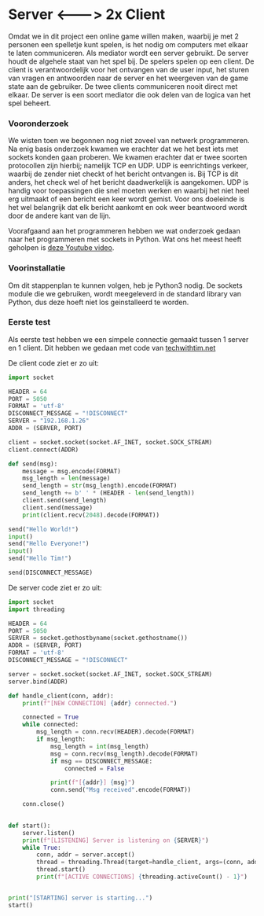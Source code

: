 # Server <---> 2x Client

Omdat we in dit project een online game willen maken, waarbij je met 2 personen een spelletje kunt spelen, 
is het nodig om computers met elkaar te laten communiceren.
Als mediator wordt een server gebruikt. De server houdt de algehele staat
van het spel bij. De spelers spelen op een client. De client is verantwoordelijk voor het 
ontvangen van de user input, het sturen van vragen en antwoorden naar de server
en het weergeven van de game state aan de gebruiker.
De twee clients communiceren nooit direct met elkaar. De server is een soort mediator die ook delen 
van de logica van het spel beheert.

### Vooronderzoek
We wisten toen we begonnen nog niet zoveel van netwerk programmeren. 
Na enig basis onderzoek kwamen we erachter dat we het best iets met sockets konden gaan proberen. 
We kwamen erachter dat er twee soorten protocollen zijn hierbij; namelijk TCP en UDP. 
UDP is eenrichtings verkeer, waarbij de zender niet checkt of het bericht ontvangen is. Bij TCP is dit anders,
het check wel of het bericht daadwerkelijk is aangekomen. 
UDP is handig voor toepassingen die snel moeten werken en waarbij het niet heel erg uitmaakt of een bericht een keer wordt
gemist. 
Voor ons doeleinde is het wel belangrijk dat elk bericht aankomt en ook weer beantwoord wordt door de andere kant van de lijn.


Voorafgaand aan het programmeren hebben we wat onderzoek gedaan naar het programmeren met sockets in Python.
Wat ons het meest heeft geholpen is [deze Youtube video](https://www.youtube.com/watch?v=3QiPPX-KeSc).

### Voorinstallatie
Om dit stappenplan te kunnen volgen, heb je Python3 nodig. De sockets module die we gebruiken, wordt meegeleverd in de 
standard library van Python, dus deze hoeft niet los geinstalleerd te worden. 

### Eerste test
Als eerste test hebben we een simpele connectie gemaakt tussen 1 server en 1 client.
Dit hebben we gedaan met code van [techwithtim.net](https://www.techwithtim.net/tutorials/socket-programming/)

De client code ziet er zo uit:
```python
import socket

HEADER = 64
PORT = 5050
FORMAT = 'utf-8'
DISCONNECT_MESSAGE = "!DISCONNECT"
SERVER = "192.168.1.26"
ADDR = (SERVER, PORT)

client = socket.socket(socket.AF_INET, socket.SOCK_STREAM)
client.connect(ADDR)

def send(msg):
    message = msg.encode(FORMAT)
    msg_length = len(message)
    send_length = str(msg_length).encode(FORMAT)
    send_length += b' ' * (HEADER - len(send_length))
    client.send(send_length)
    client.send(message)
    print(client.recv(2048).decode(FORMAT))

send("Hello World!")
input()
send("Hello Everyone!")
input()
send("Hello Tim!")

send(DISCONNECT_MESSAGE)
```

De server code ziet er zo uit:
```python
import socket 
import threading

HEADER = 64
PORT = 5050
SERVER = socket.gethostbyname(socket.gethostname())
ADDR = (SERVER, PORT)
FORMAT = 'utf-8'
DISCONNECT_MESSAGE = "!DISCONNECT"

server = socket.socket(socket.AF_INET, socket.SOCK_STREAM)
server.bind(ADDR)

def handle_client(conn, addr):
    print(f"[NEW CONNECTION] {addr} connected.")

    connected = True
    while connected:
        msg_length = conn.recv(HEADER).decode(FORMAT)
        if msg_length:
            msg_length = int(msg_length)
            msg = conn.recv(msg_length).decode(FORMAT)
            if msg == DISCONNECT_MESSAGE:
                connected = False

            print(f"[{addr}] {msg}")
            conn.send("Msg received".encode(FORMAT))

    conn.close()
        

def start():
    server.listen()
    print(f"[LISTENING] Server is listening on {SERVER}")
    while True:
        conn, addr = server.accept()
        thread = threading.Thread(target=handle_client, args=(conn, addr))
        thread.start()
        print(f"[ACTIVE CONNECTIONS] {threading.activeCount() - 1}")


print("[STARTING] server is starting...")
start()
```